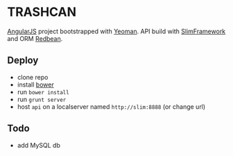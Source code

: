 # TRASHCAN
[AngularJS](http://angularjs.org) project bootstrapped with [Yeoman](http://www.yeoman.io).
API build with [SlimFramework](http://www.slimframework.com/) and ORM [Redbean](http://www.redbeanphp.com/).

## Deploy
* clone repo
* install [bower](http://bower.io)
* run `bower install`
* run `grunt server`
* host `api` on a localserver named `http://slim:8888` (or change url)

## Todo
* add MySQL db